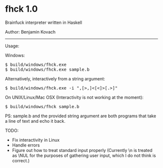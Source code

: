 fhck 1.0
====

Brainfuck interpreter written in Haskell

Author: Benjamin Kovach

----
Usage:


Windows:

<pre>
$ build/windows/fhck.exe <brainfuck_file_path>
$ build/windows/fhck.exe sample.b
</pre>
Alternatively, interactively from a string argument:
<pre>
$ build/windows/fhck.exe -i ",[>,]<[<]>[.>]"
</pre>
On UNIX/Linux/Mac OSX (Interactivity is not working at the moment):
<pre>
$ build/windows/fhck sample.b
</pre>

PS: sample.b and the provided string argument are both programs that take a line of text and echo it back.

TODO:
* Fix interactivity in Linux
* Handle errors
* Figure out how to treat standard input properly (Currently \n is treated as \NUL for the purposes of gathering user input, which I do not think is correct.)